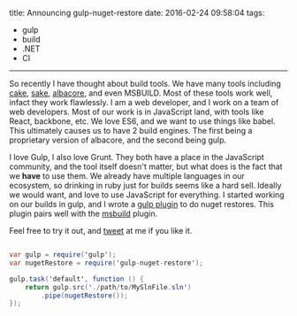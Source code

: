 title: Announcing gulp-nuget-restore
date: 2016-02-24 09:58:04
tags:
- gulp
- build
- .NET
- CI
---

So recently I have thought about build tools. We have many tools including [cake](https://github.com/cake-build/cake), [sake](https://github.com/sakeproject/sake), [albacore](https://github.com/Albacore/albacore), and even MSBUILD. Most of these tools work well, infact they work flawlessly. I am a web developer, and I work on a team of web developers. Most of our work is in JavaScript land, with tools like React, backbone, etc. We love ES6, and we want to use things like babel. This ultimately causes us to have 2 build engines. The first being a proprietary version of albacore, and the second being gulp.  
<!-- more -->
I love Gulp, I also love Grunt. They both have a place in the JavaScript community, and the tool itself doesn't matter, but what does is the fact that we **have** to use them. We already have multiple languages in our ecosystem, so drinking in ruby just for builds seems like a hard sell. Ideally we would want, and love to use JavaScript for everything. I started working on our builds in gulp, and I wrote a [gulp plugin](https://github.com/TerribleDev/gulp-nuget-restore) to do nuget restores. This plugin pairs well with the [msbuild](https://github.com/hoffi/gulp-msbuild) plugin.

 Feel free to try it out, and [tweet](http://twitter.com/terribledev) at me if you like it.

```csharp

var gulp = require('gulp');
var nugetRestore = require('gulp-nuget-restore');

gulp.task('default', function () {
    return gulp.src('./path/to/MySlnFile.sln')
        .pipe(nugetRestore());
});

```
